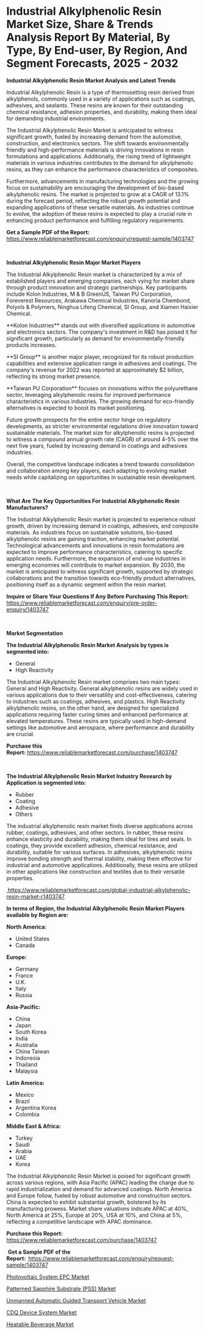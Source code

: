 <p><h1>Industrial Alkylphenolic Resin Market Size, Share & Trends Analysis Report By Material, By Type, By End-user, By Region, And Segment Forecasts, 2025 - 2032</h1></p><p><strong>Industrial Alkylphenolic Resin Market Analysis and Latest Trends</strong></p>
<p><p>Industrial Alkylphenolic Resin is a type of thermosetting resin derived from alkylphenols, commonly used in a variety of applications such as coatings, adhesives, and sealants. These resins are known for their outstanding chemical resistance, adhesion properties, and durability, making them ideal for demanding industrial environments. </p><p>The Industrial Alkylphenolic Resin Market is anticipated to witness significant growth, fueled by increasing demand from the automotive, construction, and electronics sectors. The shift towards environmentally friendly and high-performance materials is driving innovations in resin formulations and applications. Additionally, the rising trend of lightweight materials in various industries contributes to the demand for alkylphenolic resins, as they can enhance the performance characteristics of composites.</p><p>Furthermore, advancements in manufacturing technologies and the growing focus on sustainability are encouraging the development of bio-based alkylphenolic resins. The market is projected to grow at a CAGR of 13.1% during the forecast period, reflecting the robust growth potential and expanding applications of these versatile materials. As industries continue to evolve, the adoption of these resins is expected to play a crucial role in enhancing product performance and fulfilling regulatory requirements.</p></p>
<p><strong>Get a Sample PDF of the Report:&nbsp;</strong> <a href="https://www.reliablemarketforecast.com/enquiry/request-sample/1403747?utm_campaign=1110&utm_medium=2&utm_source=Github&utm_content=ia&utm_term=28032025&utm_id=industrial-alkylphenolic-resin">https://www.reliablemarketforecast.com/enquiry/request-sample/1403747</a></p>
<p>&nbsp;</p>
<p><strong>Industrial Alkylphenolic Resin Major Market Players</strong></p>
<p><p>The Industrial Alkylphenolic Resin market is characterized by a mix of established players and emerging companies, each vying for market share through product innovation and strategic partnerships. Key participants include Kolon Industries, M & B GreenUS, Taiwan PU Corporation, Foreverest Resources, Arakawa Chemical Industries, Kanoria Chembond, Polyols & Polymers, Ninghua Lifeng Chemical, SI Group, and Xiamen Haixier Chemical.</p><p>**Kolon Industries** stands out with diversified applications in automotive and electronics sectors. The company's investment in R&D has poised it for significant growth, particularly as demand for environmentally-friendly products increases. </p><p>**SI Group** is another major player, recognized for its robust production capabilities and extensive application range in adhesives and coatings. The company's revenue for 2022 was reported at approximately $2 billion, reflecting its strong market presence.</p><p>**Taiwan PU Corporation** focuses on innovations within the polyurethane sector, leveraging alkylphenolic resins for improved performance characteristics in various industries. The growing demand for eco-friendly alternatives is expected to boost its market positioning.</p><p>Future growth prospects for the entire sector hinge on regulatory developments, as stricter environmental regulations drive innovation toward sustainable materials. The market size for alkylphenolic resins is projected to witness a compound annual growth rate (CAGR) of around 4-5% over the next five years, fueled by increasing demand in coatings and adhesives industries.</p><p>Overall, the competitive landscape indicates a trend towards consolidation and collaboration among key players, each adapting to evolving market needs while capitalizing on opportunities in sustainable resin development.</p></p>
<p>&nbsp;</p>
<p><strong>What Are The Key Opportunities For Industrial Alkylphenolic Resin Manufacturers?</strong></p>
<p><p>The Industrial Alkylphenolic Resin market is projected to experience robust growth, driven by increasing demand in coatings, adhesives, and composite materials. As industries focus on sustainable solutions, bio-based alkylphenolic resins are gaining traction, enhancing market potential. Technological advancements and innovations in resin formulations are expected to improve performance characteristics, catering to specific application needs. Furthermore, the expansion of end-use industries in emerging economies will contribute to market expansion. By 2030, the market is anticipated to witness significant growth, supported by strategic collaborations and the transition towards eco-friendly product alternatives, positioning itself as a dynamic segment within the resin market.</p></p>
<p><strong>Inquire or Share Your Questions If Any Before Purchasing This Report:</strong> <a href="https://www.reliablemarketforecast.com/enquiry/pre-order-enquiry/1403747?utm_campaign=1110&utm_medium=2&utm_source=Github&utm_content=ia&utm_term=28032025&utm_id=industrial-alkylphenolic-resin">https://www.reliablemarketforecast.com/enquiry/pre-order-enquiry/1403747</a></p>
<p>&nbsp;</p>
<p><strong>Market Segmentation</strong></p>
<p><strong>The Industrial Alkylphenolic Resin Market Analysis by types is segmented into:</strong></p>
<p><ul><li>General</li><li>High Reactivity</li></ul></p>
<p><p>The Industrial Alkylphenolic Resin market comprises two main types: General and High Reactivity. General alkylphenolic resins are widely used in various applications due to their versatility and cost-effectiveness, catering to industries such as coatings, adhesives, and plastics. High Reactivity alkylphenolic resins, on the other hand, are designed for specialized applications requiring faster curing times and enhanced performance at elevated temperatures. These resins are typically used in high-demand settings like automotive and aerospace, where performance and durability are crucial.</p></p>
<p><strong>Purchase this Report:&nbsp;</strong><a href="https://www.reliablemarketforecast.com/purchase/1403747?utm_campaign=1110&utm_medium=2&utm_source=Github&utm_content=ia&utm_term=28032025&utm_id=industrial-alkylphenolic-resin">https://www.reliablemarketforecast.com/purchase/1403747</a></p>
<p>&nbsp;</p>
<p><strong>The Industrial Alkylphenolic Resin Market Industry Research by Application is segmented into:</strong></p>
<p><ul><li>Rubber</li><li>Coating</li><li>Adhesive</li><li>Others</li></ul></p>
<p><p>The industrial alkylphenolic resin market finds diverse applications across rubber, coatings, adhesives, and other sectors. In rubber, these resins enhance elasticity and durability, making them ideal for tires and seals. In coatings, they provide excellent adhesion, chemical resistance, and durability, suitable for various surfaces. In adhesives, alkylphenolic resins improve bonding strength and thermal stability, making them effective for industrial and automotive applications. Additionally, these resins are utilized in other applications like construction and textiles due to their versatile properties.</p></p>
<p><a href="https://www.reliablemarketforecast.com/global-industrial-alkylphenolic-resin-market-r1403747?utm_campaign=1110&utm_medium=2&utm_source=Github&utm_content=ia&utm_term=28032025&utm_id=industrial-alkylphenolic-resin">&nbsp;https://www.reliablemarketforecast.com/global-industrial-alkylphenolic-resin-market-r1403747</a></p>
<p><strong>In terms of Region, the Industrial Alkylphenolic Resin Market Players available by Region are:</strong></p>
<p>
    <p> <strong> North America: </strong>
        <ul>
            <li>United States</li>
            <li>Canada</li>
        </ul>
        </p> 
    <p> <strong> Europe: </strong>
        <ul>
            <li>Germany</li>
            <li>France</li>
            <li>U.K.</li>
            <li>Italy</li>
            <li>Russia</li>
        </ul>
        </p> 
    <p> <strong> Asia-Pacific: </strong>
        <ul>
            <li>China</li>
            <li>Japan</li>
            <li>South Korea</li>
            <li>India</li>
            <li>Australia</li>
            <li>China Taiwan</li>
            <li>Indonesia</li>
            <li>Thailand</li>
            <li>Malaysia</li>
        </ul>
        </p> 
    <p> <strong> Latin America: </strong>
        <ul>
            <li>Mexico</li>
            <li>Brazil</li>
            <li>Argentina Korea</li>
            <li>Colombia</li>
        </ul>
        </p> 
    <p> <strong> Middle East & Africa: </strong>
        <ul>
            <li>Turkey</li>
            <li>Saudi</li>
            <li>Arabia</li>
            <li>UAE</li>
            <li>Korea</li>
        </ul>
    </p>
    </p>
<p><p>The Industrial Alkylphenolic Resin Market is poised for significant growth across various regions, with Asia Pacific (APAC) leading the charge due to rapid industrialization and demand for advanced coatings. North America and Europe follow, fueled by robust automotive and construction sectors. China is expected to exhibit substantial growth, bolstered by its manufacturing prowess. Market share valuations indicate APAC at 40%, North America at 25%, Europe at 20%, USA at 10%, and China at 5%, reflecting a competitive landscape with APAC dominance.</p></p>
<p><strong>Purchase this Report: </strong><a href="https://www.reliablemarketforecast.com/purchase/1403747?utm_campaign=1110&utm_medium=2&utm_source=Github&utm_content=ia&utm_term=28032025&utm_id=industrial-alkylphenolic-resin">https://www.reliablemarketforecast.com/purchase/1403747</a></p>
<p>&nbsp;<strong>Get a Sample PDF of the Report:&nbsp;&nbsp;</strong><a href="https://www.reliablemarketforecast.com/enquiry/request-sample/1403747?utm_campaign=1110&utm_medium=2&utm_source=Github&utm_content=ia&utm_term=28032025&utm_id=industrial-alkylphenolic-resin">https://www.reliablemarketforecast.com/enquiry/request-sample/1403747</a></p>
<p><strong></strong></p>
<p><p><a href="https://github.com/goreabeeran/Market-Research-Report-List-1/blob/main/photovoltaic-system-epc-market.md?utm_campaign=1110&utm_medium=2&utm_source=Github&utm_content=ia&utm_term=28032025&utm_id=industrial-alkylphenolic-resin">Photovoltaic System EPC Market</a></p><p><a href="https://github.com/prumrupear/Market-Research-Report-List-1/blob/main/patterned-sapphire-substrate-pss-market.md?utm_campaign=1110&utm_medium=2&utm_source=Github&utm_content=ia&utm_term=28032025&utm_id=industrial-alkylphenolic-resin">Patterned Sapphire Substrate (PSS) Market</a></p><p><a href="https://github.com/romeoacuffap/Market-Research-Report-List-1/blob/main/unmanned-automatic-guided-transport-vehicle-market.md?utm_campaign=1110&utm_medium=2&utm_source=Github&utm_content=ia&utm_term=28032025&utm_id=industrial-alkylphenolic-resin">Unmanned Automatic Guided Transport Vehicle Market</a></p><p><a href="https://github.com/kelttnandan9/Market-Research-Report-List-1/blob/main/cdq-device-system-market.md?utm_campaign=1110&utm_medium=2&utm_source=Github&utm_content=ia&utm_term=28032025&utm_id=industrial-alkylphenolic-resin">CDQ Device System Market</a></p><p><a href="https://github.com/borsiflorsfa/Market-Research-Report-List-1/blob/main/heatable-beverage-market.md?utm_campaign=1110&utm_medium=2&utm_source=Github&utm_content=ia&utm_term=28032025&utm_id=industrial-alkylphenolic-resin">Heatable Beverage Market</a></p></p>